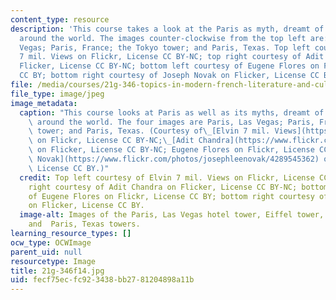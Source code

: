 ```yaml
---
content_type: resource
description: 'This course takes a look at the Paris as myth, dreamt of and reconstructed
  around the world. The images counter-clockwise from the top left are: Paris, Las
  Vegas; Paris, France; the Tokyo tower; and Paris, Texas. Top left courtesy of Elvin
  7 mil. Views on Flickr, License CC BY-NC; top right courtesy of Adit Chandra on
  Flicker, License CC BY-NC; bottom left courtesy of Eugene Flores on Flickr, License
  CC BY; bottom right courtesy of Joseph Novak on Flicker, License CC BY.'
file: /media/courses/21g-346-topics-in-modern-french-literature-and-culture-global-paris-fall-2014/fecf75ecfc923438bb2781204898a11b_21g-346f14.jpg
file_type: image/jpeg
image_metadata:
  caption: "This course looks at Paris as well as its myths, dreamt of and reconstructed\
    \ around the world. The four images are Paris, Las Vegas; Paris, France; the Tokyo\
    \ tower; and Paris, Texas. (Courtesy of\_[Elvin 7 mil. Views](https://www.flickr.com/photos/25228175@N08/3445843468/)\
    \ on Flickr, License CC BY-NC;\_[Adit Chandra](https://www.flickr.com/photos/aditchandra/2330224137)\
    \ on Flicker, License CC BY-NC; Eugene Flores on Flickr, License CC BY; [Joseph\
    \ Novak](https://www.flickr.com/photos/josephleenovak/4289545362) on Flicker,\
    \ License CC BY.)"
  credit: Top left courtesy of Elvin 7 mil. Views on Flickr, License CC BY-NC; top
    right courtesy of Adit Chandra on Flicker, License CC BY-NC; bottom left courtesy
    of Eugene Flores on Flickr, License CC BY; bottom right courtesy of Joseph Novak
    on Flicker, License CC BY.
  image-alt: Images of the Paris, Las Vegas hotel tower, Eiffel tower, and the Tokyo
    and  Paris, Texas towers.
learning_resource_types: []
ocw_type: OCWImage
parent_uid: null
resourcetype: Image
title: 21g-346f14.jpg
uid: fecf75ec-fc92-3438-bb27-81204898a11b
---
```

